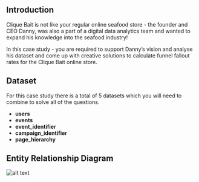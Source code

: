 ## Introduction
Clique Bait is not like your regular online seafood store - the founder and CEO Danny, was also a part of a digital data analytics team and wanted to expand his knowledge into the seafood industry!

In this case study - you are required to support Danny’s vision and analyse his dataset and come up with creative solutions to calculate funnel fallout rates for the Clique Bait online store.

## Dataset
For this case study there is a total of 5 datasets which you will need to combine to solve all of the questions.

- **users**
- **events**
- **event_identifier**
- **campaign_identifier**
- **page_hierarchy**

## Entity Relationship Diagram
![alt text](https://github.com/iweld/8-Week-SQL-Challenge/blob/main/Case%20Study%206%20-%20Clique%20Bait/ERD.JPG)
